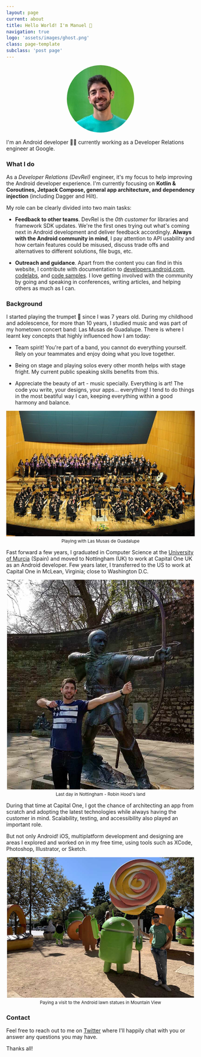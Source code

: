 ```yaml
---
layout: page
current: about
title: Hello World! I'm Manuel 👋
navigation: true
logo: 'assets/images/ghost.png'
class: page-template
subclass: 'post page'
---
```


<p align="center">
	<img src="../assets/images/manuelvicnt.jpg" alt="Manuel's portrait pic" style="width:180px;height:180px;border-radius: 50%">
</p>

I'm an Android developer 👨‍💻 currently working as a Developer Relations engineer at Google.

### What I do

As a *Developer Relations (DevRel)* engineer, it's my focus to help improving the Android developer experience. I'm currently focusing on **Kotlin & Coroutines, Jetpack Compose, general app architecture, and dependency injection** (including Dagger and Hilt).

My role can be clearly divided into two main tasks: 

* **Feedback to other teams**. DevRel is the *0th customer* for libraries and framework SDK updates. We're the first ones trying out what's coming next in Android development and deliver feedback accordingly. **Always with the Android community in mind**, I pay attention to API usability and how certain features could be misused, discuss trade offs and alternatives to different solutions, file bugs, etc.

* **Outreach and guidance**. Apart from the content you can find in this website, I contribute with documentation to [developers.android.com](https://developers.android.com), [codelabs](https://codelabs.developers.google.com/), and [code samples](https://github.com/android). I love getting involved with the community by going and speaking in conferences, writing articles, and helping others as much as I can.

### Background

I started playing the trumpet 🎺 since I was 7 years old. During my childhood and adolescence, for more than 10 years, I studied music and was part of my hometown concert band: Las Musas de Guadalupe. There is where I learnt key concepts that highly influenced how I am today:

* Team spirit! You're part of a band, you cannot do everything yourself. Rely on your teammates and enjoy doing what you love together.

* Being on stage and playing solos every other month helps with stage fright. My current public speaking skills benefits from this.

* Appreciate the beauty of art - music specially. Everything is art! The code you write, your designs, your apps... everything! I tend to do things in the most beatiful way I can, keeping everything within a good harmony and balance.

<p align="center">
	<img width="800" src="../assets/images/las-musas.jpg">
	<small>Playing with Las Musas de Guadalupe</small>
</p>

Fast forward a few years, I graduated in Computer Science at the [University of Murcia](https://en.wikipedia.org/wiki/University_of_Murcia) (Spain) and moved to Nottingham (UK) to work at Capital One UK as an Android developer. Few years later, I transferred to the US to work at Capital One in McLean, Virginia; close to Washington D.C.

<p align="center">
	<img width="500" src="../assets/images/last-day-nottingham.jpg">
	<small>Last day in Nottingham - Robin Hood's land</small>
</p>

During that time at Capital One, I got the chance of architecting an app from scratch and adopting the latest technologies while always having the customer in mind. Scalability, testing, and accessibility also played an important role.

But not only Android! iOS, multiplatform development and designing are areas I explored and worked on in my free time, using tools such as XCode, Photoshop, Illustrator, or Sketch.

<p align="center">
	<img width="500" src="../assets/images/android-statues.jpg">
	<small>Paying a visit to the Android lawn statues in Mountain View</small>
</p>

### Contact

Feel free to reach out to me on [Twitter](https://twitter.com/manuelvicnt) where I'll happily chat with you or answer any questions you may have.

Thanks all!